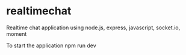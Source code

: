 # realtimechat
Realtime chat application using node.js, express, javascript, socket.io, moment

To start the application
npm run dev

